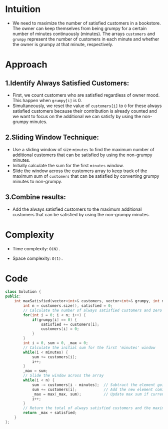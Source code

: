 # Intuition
- We need to maximize the number of satisfied customers in a bookstore. The owner can keep themselves from being grumpy for a certain number of minutes continuously (minutes). The arrays `customers` and `grumpy` represent the number of customers in each minute and whether the owner is grumpy at that minute, respectively.

# Approach

## 1.Identify Always Satisfied Customers:
- First, we count customers who are satisfied regardless of owner mood. This happen when `grumpy[i]` is 0.
- Simultaneously, we reset the value of `customers[i]` to `0` for these always satisfied customers because their contribution is already counted and we want to focus on the additional we can satisfy by using the non-grumpy minutes.

## 2.Sliding Window Technique:
- Use a sliding window of size `minutes` to find the maximum number of additional customers that can be satisfied by using the non-grumpy minutes.
- Initially calculate the sum for the first `minutes` window.
- Slide the window across the customers array to keep track of the maximum sum of `customers` that can be satisfied by converting grumpy minutes to non-grumpy.

## 3.Combine results:
- Add the always satisfied customers to the maximum additional customers that can be satisfied by using the non-grumpy minutes.

# Complexity

- Time complexity: `O(N).`

- Space complexity: `O(1).`

# Code
```c++
class Solution {
public:
    int maxSatisfied(vector<int>& customers, vector<int>& grumpy, int minutes) {
        int n = customers.size(), satisfied = 0;
        // Calculate the number of always satisfied customers and zero out their count in customers array.
        for(int i = 0; i < n; i++) {
            if(grumpy[i] == 0) {
                satisfied += customers[i];
                customers[i] = 0;
            }
        }
        int i = 0, sum = 0, _max = 0;
        // Calculate the initial sum for the first 'minutes' window
        while(i < minutes) {
            sum += customers[i];
            i++;
        }
        _max = sum;
        // Slide the window across the array
        while(i < n) {
            sum -= customers[i - minutes];  // Subtract the element going out of the window
            sum += customers[i];            // Add the new element coming into the window
            _max = max(_max, sum);          // Update max sum if current window's sum is greater
            i++;
        }
        // Return the total of always satisfied customers and the maximum additional satisfied customers
        return _max + satisfied;
    }
};
```
